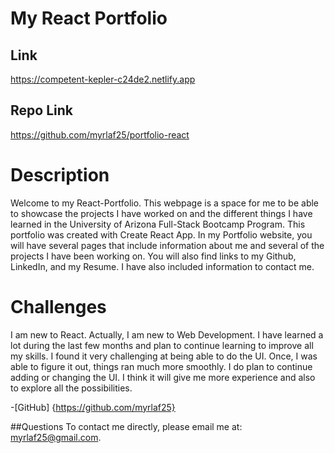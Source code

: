 # My React Portfolio

## Link
https://competent-kepler-c24de2.netlify.app

## Repo Link
https://github.com/myrlaf25/portfolio-react

# Description
Welcome to my React-Portfolio. This webpage is a space for me to be able to showcase the projects I have worked on and the different things I have learned in the University of Arizona Full-Stack Bootcamp Program. This portfolio was created with Create React App. In my Portfolio website, you will have several pages that include information about me and several of the projects I have been working on. You will also find links to my Github, LinkedIn, and my Resume. I have also included information to contact me. 

# Challenges
I am new to React. Actually, I am new to Web Development. I have learned a lot during the last few months and plan to continue learning to improve all my skills. I found it very challenging at being able to do the UI. Once, I was able to figure it out, things ran much more smoothly. I do plan to continue adding or changing the UI. I think it will give me more experience and also to explore all the possibilities. 

-[GitHub] {https://github.com/myrlaf25}

##Questions
To contact me directly, please email me at: myrlaf25@gmail.com.


